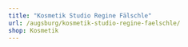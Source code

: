 ```yaml
---
title: "Kosmetik Studio Regine Fälschle"
url: /augsburg/kosmetik-studio-regine-faelschle/
shop: Kosmetik
---
```

